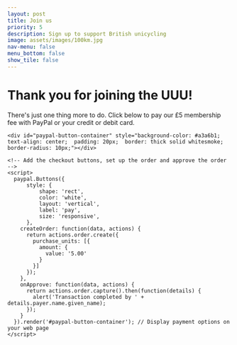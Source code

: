 ```yaml
---
layout: post
title: Join us
priority: 5
description: Sign up to support British unicycling
image: assets/images/100km.jpg
nav-menu: false
menu_bottom: false
show_tile: false
---
```


# Thank you for joining the UUU!

There's just one thing more to do. Click below to pay our £5 membership fee with PayPal or your credit or debit card.

<html>
  <body>
    <script src="https://www.paypal.com/sdk/js?client-id=AXsOPxGOsRnYVukKxUXxDxwrJA8C_x7ga2NylWMcfoND1uaBg9w7z-bcmERPTzGvNxiCv7u4z52jIXGc"> // Replace YOUR_SB_CLIENT_ID with your sandbox client ID
    </script>

    <div id="paypal-button-container" style="background-color: #a3a6b1; text-align: center;  padding: 20px;  border: thick solid whitesmoke;  border-radius: 10px;"></div>

    <!-- Add the checkout buttons, set up the order and approve the order -->
    <script>
      paypal.Buttons({
          style: {
              shape: 'rect',
              color: 'white',
              layout: 'vertical',
              label: 'pay',
              size: 'responsive',              
          },
        createOrder: function(data, actions) {
          return actions.order.create({
            purchase_units: [{
              amount: {
                value: '5.00'
              }
            }]
          });
        },
        onApprove: function(data, actions) {
          return actions.order.capture().then(function(details) {
            alert('Transaction completed by ' + details.payer.name.given_name);
          });
        }
      }).render('#paypal-button-container'); // Display payment options on your web page
    </script>
  </body>
</html>
